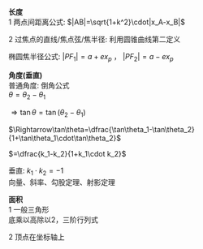 **长度**  
1 两点间距离公式: $|AB|=\sqrt{1+k^2}\cdot|x_A-x_B|$  
  
2 过焦点的直线/焦点弦/焦半径: 利用圆锥曲线第二定义  
  
椭圆焦半径公式: $|PF_1|=a+ex_p$ ， $|PF_2|=a-ex_p$  
  
**角度(垂直)**  
普通角度: 倒角公式  
$\theta=\theta_2-\theta_1$  
  
$\Rightarrow\tan\theta=\tan(\theta_2-\theta_1)$  
  
$\Rightarrow\tan\theta=\dfrac{\tan\theta_1-\tan\theta_2}{1+\tan\theta_1\cdot\tan\theta_2}$  
  
$=\dfrac{k_1-k_2}{1+k_1\cdot k_2}$  
  
垂直: $k_1\cdot k_2=-1$  
向量、斜率、勾股定理、射影定理  
  
**面积**  
1 一般三角形  
底乘以高除以2，三阶行列式  
  
2 顶点在坐标轴上  
